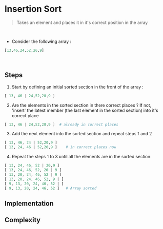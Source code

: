 # Insertion Sort 

> Takes an element and places it in it's correct position in the array 

<br>


- Consider the following array : 
```python 
[13,46,24,52,20,9]
```

<br>

## Steps
1. Start by defining an initial sorted section in the front of the array : 

```python 
[ 13, 46 | 24,52,20,9 ]
```
2. Are the elements in the sorted section in there correct places ? If not, 'insert' the latest member (the last element in the sorted section) into it's correct place

```python 
[ 13, 46 | 24,52,20,9 ]  # already in correct places
```
3. Add the next element into the sorted section and repeat steps 1 and 2 

```python 
[ 13, 46, 24 | 52,20,9 ]
[ 13, 24, 46 | 52,20,9 ]    # in correct places now
```
4. Repeat the steps 1 to 3 until all the elements are in the sorted section 

```python 
[ 13, 24, 46, 52 | 20,9 ]
[ 13, 24, 46, 52, 20 | 9 ]
[ 13, 20, 24, 46, 52 | 9 ]
[ 13, 20, 24, 46, 52, 9 | ]
[ 9, 13, 20, 24, 46, 52 | ]
[ 9, 13, 20, 24, 46, 52 ]   # Array sorted
```

## Implementation 


## Complexity